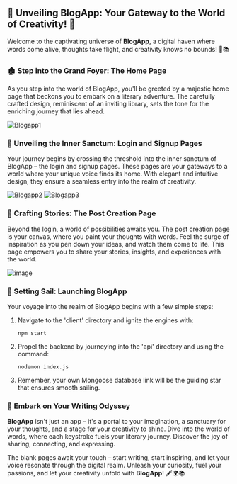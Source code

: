## 📝 Unveiling BlogApp: Your Gateway to the World of Creativity! 🌟

Welcome to the captivating universe of **BlogApp**, a digital haven where words come alive, thoughts take flight, and creativity knows no bounds! 🚀📚

### 🏠 Step into the Grand Foyer: The Home Page
As you step into the world of BlogApp, you'll be greeted by a majestic home page that beckons you to embark on a literary adventure. The carefully crafted design, reminiscent of an inviting library, sets the tone for the enriching journey that lies ahead.

![Blogapp1](https://github.com/sabircodes/blogapp/assets/93681489/f0405c79-7b9f-41a0-bd76-cdd85728e11a)

### 🔐 Unveiling the Inner Sanctum: Login and Signup Pages
Your journey begins by crossing the threshold into the inner sanctum of BlogApp – the login and signup pages. These pages are your gateways to a world where your unique voice finds its home. With elegant and intuitive design, they ensure a seamless entry into the realm of creativity.

![Blogapp2](https://github.com/sabircodes/blogapp/assets/93681489/c05ae675-99d8-4808-88ee-47129ffa6d4e)
![Blogapp3](https://github.com/sabircodes/blogapp/assets/93681489/2475a66c-44b6-4d6e-b8e6-df5be1240002)

### 📖 Crafting Stories: The Post Creation Page
Beyond the login, a world of possibilities awaits you. The post creation page is your canvas, where you paint your thoughts with words. Feel the surge of inspiration as you pen down your ideas, and watch them come to life. This page empowers you to share your stories, insights, and experiences with the world.

![image](https://github.com/sabircodes/blogapp/assets/93681489/a9ee1fc9-d976-4e06-8fe5-5007d3fd06b4)

### 🚀 Setting Sail: Launching BlogApp
Your voyage into the realm of BlogApp begins with a few simple steps:

1. Navigate to the 'client' directory and ignite the engines with:
   ```
   npm start
   ```
2. Propel the backend by journeying into the 'api' directory and using the command:
   ```
   nodemon index.js
   ```
3. Remember, your own Mongoose database link will be the guiding star that ensures smooth sailing.

### 🌟 Embark on Your Writing Odyssey
**BlogApp** isn't just an app – it's a portal to your imagination, a sanctuary for your thoughts, and a stage for your creativity to shine. Dive into the world of words, where each keystroke fuels your literary journey. Discover the joy of sharing, connecting, and expressing.

The blank pages await your touch – start writing, start inspiring, and let your voice resonate through the digital realm. Unleash your curiosity, fuel your passions, and let your creativity unfold with **BlogApp**! 🖋️🌍📚
